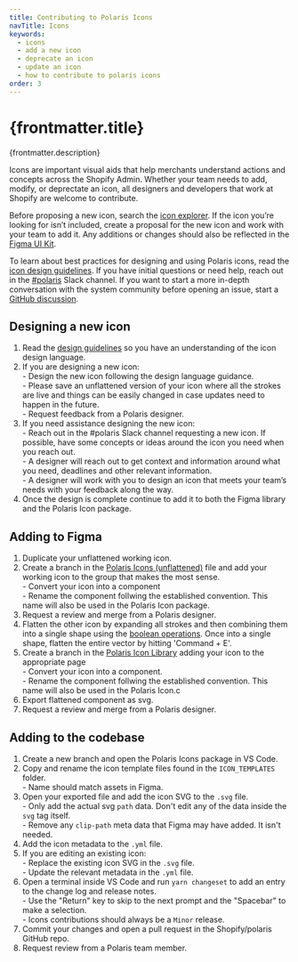 ```yaml
---
title: Contributing to Polaris Icons
navTitle: Icons
keywords:
  - icons
  - add a new icon
  - deprecate an icon
  - update an icon
  - how to contribute to polaris icons
order: 3
---
```


# {frontmatter.title}

<Lede>{frontmatter.description}</Lede>

Icons are important visual aids that help merchants understand actions and concepts across the Shopify Admin. Whether your team needs to add, modify, or deprectate an icon, all designers and developers that work at Shopify are welcome to contribute.

Before proposing a new icon, search the [icon explorer](https://polaris.shopify.com/icons). If the icon you’re looking for isn’t included, create a proposal for the new icon and work with your team to add it. Any additions or changes should also be reflected in the [Figma UI Kit](/contributing/figma-ui-kit).

To learn about best practices for designing and using Polaris icons, read the [icon design guidelines](https://polaris.shopify.com/design/icons). If you have initial questions or need help, reach out in the [#polaris](https://shopify.slack.com/archives/C4Y8N30KD) Slack channel. If you want to start a more in-depth conversation with the system community before opening an issue, start a [GitHub discussion](https://github.com/Shopify/polaris/discussions/new).

## Designing a new icon

1. Read the [design guidelines](https://polaris.shopify.com/design/icons/creating-icons) so you have an understanding of the icon design language.
2. If you are designing a new icon:
   <br /> - Design the new icon following the design language guidance.
   <br /> - Please save an unflattened version of your icon where all the strokes
   are live and things can be easily changed in case updates need to happen in the
   future.
   <br /> - Request feedback from a Polaris designer.
3. If you need assistance designing the new icon:
   <br /> - Reach out in the #polaris Slack channel requesting a new icon. If
   possible, have some concepts or ideas around the icon you need when you reach
   out.
   <br /> - A designer will reach out to get context and information around what
   you need, deadlines and other relevant information.
   <br /> - A designer will work with you to design an icon that meets your
   team’s needs with your feedback along the way.
4. Once the design is complete continue to add it to both the Figma library and the Polaris Icon package.

## Adding to Figma

1. Duplicate your unflattened working icon.
2. Create a branch in the [Polaris Icons (unflattened)](<https://www.figma.com/file/oeKyR0kuHIMktdVjdLHJvy/Polaris-Icons-(unflattened)?type=design&node-id=308-158&mode=design&t=jBRTBE9dSDwWTi3V-11>) file and add your working icon to the group that makes the most sense.
   <br /> - Convert your icon into a component
   <br /> - Rename the component follwing the established convention. This name will
   also be used in the Polaris Icon package.
3. Request a review and merge from a Polaris designer.
4. Flatten the other icon by expanding all strokes and then combining them into a single shape using the [boolean operations](https://help.figma.com/hc/en-us/articles/360039957534-Boolean-operations). Once into a single shape, flatten the entire vector by hitting 'Command + E'.
5. Create a branch in the [Polaris Icon Library](https://www.figma.com/file/fVIazfJNe3AOJTJmBKgTO9/Polaris-Gen-3-Icons?type=design&node-id=753-2&mode=design&t=dpxRTbWHU6wBZi9k-11) adding your icon to the appropriate page
   <br /> - Convert your icon into a component.
   <br /> - Rename the component follwing the established convention. This name will
   also be used in the Polaris Icon.c
6. Export flattened component as svg.
7. Request a review and merge from a Polaris designer.

## Adding to the codebase

1. Create a new branch and open the Polaris Icons package in VS Code.
2. Copy and rename the icon template files found in the `ICON_TEMPLATES` folder.
   <br /> - Name should match assets in Figma.
3. Open your exported file and add the icon SVG to the `.svg` file.
   <br /> - Only add the actual svg `path` data. Don't edit any of the data
   inside the `svg` tag itself.
   <br /> - Remove any `clip-path` meta data that Figma may have added. It isn't
   needed.
4. Add the icon metadata to the `.yml` file.
5. If you are editing an existing icon:
   <br /> - Replace the existing icon SVG in the `.svg` file.
   <br /> - Update the relevant metadata in the `.yml` file.
6. Open a terminal inside VS Code and run `yarn changeset` to add an entry to the change log and release notes.
   <br /> - Use the "Return" key to skip to the next prompt and the "Spacebar"
   to make a selection.
   <br /> - Icons contributions should always be a `Minor` release.
7. Commit your changes and open a pull request in the Shopify/polaris GitHub repo.
8. Request review from a Polaris team member.
